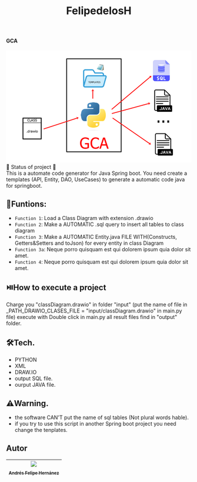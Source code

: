 <h1 align="center"> FelipedelosH </h1>
<br>
<h4>GCA</h4>

![Banner](Docs/banner.png)
<br>
:construction: Status of project :construction:
<br>
This is a automate code generator for Java Spring boot. You need create a templates (API, Entity, DAO, UseCases) to generate a automatic code java for springboot.

## :hammer:Funtions:

- `Function 1`: Load a Class Diagram with extension .drawio<br>
- `Function 2`: Make a AUTOMATIC .sql query to insert all tables to class diagram<br>
- `Function 3`: Make a AUTOMATIC Entity.java FILE WITH(Constructs, Getters&Setters and toJson) for every entity in class Diagram<br>
- `Function 3a`: Neque porro quisquam est qui dolorem ipsum quia dolor sit amet.<br>
- `Function 4`: Neque porro quisquam est qui dolorem ipsum quia dolor sit amet.<br>


## :play_or_pause_button:How to execute a project

Charge you "classDiagram.drawio" in folder "input" (put the name of file in _PATH_DRAWIO_CLASES_FILE = "input/classDiagram.drawio" in main.py file) execute with Double click in main.py all result files find in "output" folder.

## :hammer_and_wrench:Tech.

- PYTHON
- XML
- DRAW.IO
- output SQL file.
- ourput JAVA file.

## :warning:Warning.

- the software CAN'T put the name of sql tables (Not plural words hable).
- if you try to use this script in another Spring boot project you need change the tenplates.

## Autor

| [<img src="https://avatars.githubusercontent.com/u/38327255?v=4" width=115><br><sub>Andrés Felipe Hernánez</sub>](https://github.com/felipedelosh)|
| :---: |